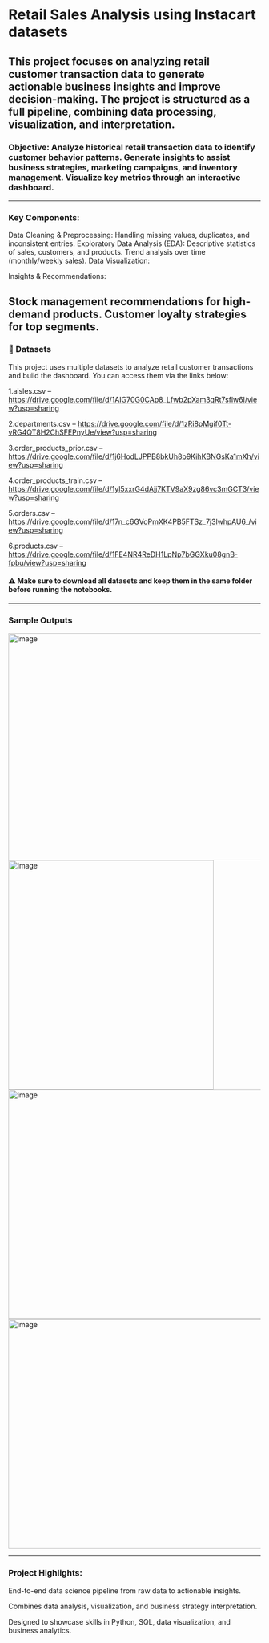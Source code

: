 # Retail Sales Analysis using Instacart datasets

## This project focuses on analyzing retail customer transaction data to generate actionable business insights and improve decision-making. The project is structured as a full pipeline, combining data processing, visualization, and interpretation.

### Objective: Analyze historical retail transaction data to identify customer behavior patterns. Generate insights to assist business strategies, marketing campaigns, and inventory management. Visualize key metrics through an interactive dashboard.
---------------------------------------------------------------------------------------------------------------------------------------------------------------
### Key Components:

Data Cleaning & Preprocessing: Handling missing values, duplicates, and inconsistent entries. Exploratory Data Analysis (EDA): Descriptive statistics of sales, customers, and products. Trend analysis over time (monthly/weekly sales). Data Visualization:

Insights & Recommendations:

Stock management recommendations for high-demand products. Customer loyalty strategies for top segments.
---------------------------------------------------------------------------------------------------------------------------------------------------------------
### 📂 Datasets

This project uses multiple datasets to analyze retail customer transactions and build the dashboard. You can access them via the links below:

1.aisles.csv – https://drive.google.com/file/d/1AIG70G0CAp8_Lfwb2pXam3qRt7sflw6l/view?usp=sharing

2.departments.csv – https://drive.google.com/file/d/1zRi8pMgif0Tt-vRG4QT8H2ChSFEPnyUe/view?usp=sharing

3.order_products_prior.csv – https://drive.google.com/file/d/1j6HodLJPPB8bkUh8b9KihKBNGsKa1mXh/view?usp=sharing

4.order_products_train.csv – https://drive.google.com/file/d/1yl5xxrG4dAjj7KTV9aX9zg86vc3mGCT3/view?usp=sharing

5.orders.csv – https://drive.google.com/file/d/17n_c6GVoPmXK4PB5FTSz_7j3lwhpAU6_/view?usp=sharing

6.products.csv – https://drive.google.com/file/d/1FE4NR4ReDH1LpNp7bGGXku08gnB-fpbu/view?usp=sharing

#### ⚠️ Make sure to download all datasets and keep them in the same folder before running the notebooks.
---------------------------------------------------------------------------------------------------------------------------------------------------------------
### Sample Outputs

<img width="600" height="452" alt="image" src="https://github.com/user-attachments/assets/17949a41-173c-4d41-878c-7eaee0d7ae07" />

<img width="410" height="457" alt="image" src="https://github.com/user-attachments/assets/acb725bb-0554-4516-9c0d-1c33e6fd7d16" />

<img width="579" height="457" alt="image" src="https://github.com/user-attachments/assets/5bd6f8be-c936-4634-a81d-a39d86c9f650" />

<img width="600" height="457" alt="image" src="https://github.com/user-attachments/assets/2dbb2f66-0ed2-492e-b681-49a972c94516" />


---------------------------------------------------------------------------------------------------------------------------------------------------------------
### Project Highlights:

End-to-end data science pipeline from raw data to actionable insights.

Combines data analysis, visualization, and business strategy interpretation.

Designed to showcase skills in Python, SQL, data visualization, and business analytics.
